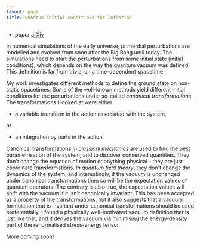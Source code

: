```yaml
---
layout: page
title: Quantum initial conditions for inflation
---
```


- _paper_ <a href="https://arxiv.org/abs/2002.07042" class="button primary small icon solid fa-external-link-alt">arXiv</a>

In numerical simulations of the early universe, primordial perturbations are
modelled and evolved from soon after the Big Bang until today. The simulations need to start the perturbations from some initial state (initial conditions), which depends on the way the quantum vacuum was defined. This definition is far from trivial on a time-dependent spacetime.

My work investigates different methods to define the ground
state on non-static spacetimes. Some of the well-known methods yield
different initial conditions for the perturbations under so-called *canonical transformations*.
The transformations I looked at were either 

- a variable transform in the action associated with the system,

or 

- an integration by parts in the action.

Canonical transformations *in classical mechanics* are used to find the best
parametrisation of the system, and to discover conserved quantities. They don't
change the equation of motion or anything physical - they are just coordinate
transformations. *In quantum field theory*, they don't change the dynamics of
the system, and interestingly, if the vacuum is unchanged under canonical
transformations then so will be the expectation values of quantum operators. The
contrary is also true, the expectation values will shift with the vacuum if it
isn't canonically invariant. 
This has been accepted as a property of the transformations, but it also
suggests that a vacuum formulation that is invariant under canonical
transformations should be used preferentially. I found a physically
well-motivated vacuum definition that is just like that, and it derives the
vacuum via minimising the energy-density part of the renormalised stress-energy
tensor.  


More coming soon!

